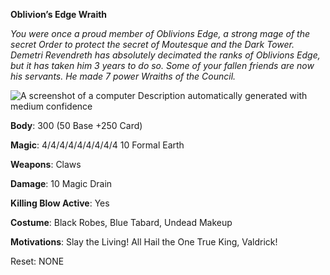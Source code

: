 **Oblivion’s Edge Wraith**

*You were once a proud member of Oblivions Edge, a strong mage of the secret Order to protect the secret of Moutesque and the Dark Tower. Demetri Revendreth has absolutely decimated the ranks of Oblivions Edge, but it has taken him 3 years to do so. Some of your fallen friends are now his servants. He made 7 power Wraiths of the Council.*

![A screenshot of a computer  Description automatically generated with medium confidence](file:///C:/Users/deadk/AppData/Local/Packages/oice_16_974fa576_32c1d314_1a99/AC/Temp/msohtmlclip1/01/clip_image002.png)

**Body**: 300 (50 Base +250 Card)

**Magic**: 4/4/4/4/4/4/4/4/4  10 Formal Earth

**Weapons**: Claws

**Damage**: 10 Magic Drain

**Killing Blow Active**: Yes

**Costume**: Black Robes, Blue Tabard, Undead Makeup

**Motivations**: Slay the Living! All Hail the One True King, Valdrick!

Reset: NONE